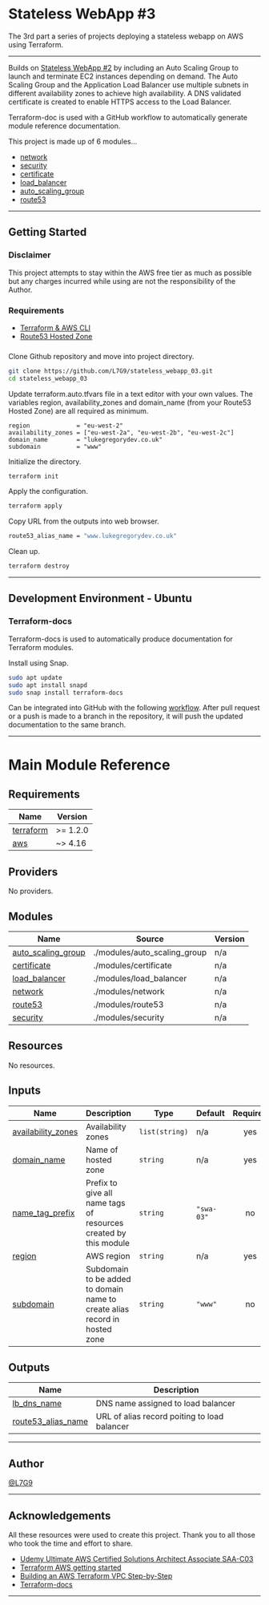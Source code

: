 # Stateless WebApp #3

The 3rd part a series of projects deploying a stateless webapp on AWS using Terraform.

---

Builds on [Stateless WebApp #2](https://github.com/L7G9/stateless_webapp_02) by including an Auto Scaling Group to launch and terminate EC2 instances depending on demand.  The Auto Scaling Group and the Application Load Balancer use multiple subnets in different availability zones to achieve high availability.  A DNS validated certificate is created to enable HTTPS access to the Load Balancer.

Terraform-doc is used with a GitHub workflow to automatically generate module reference documentation.

This project is made up of 6 modules...
- [network](https://github.com/L7G9/stateless_webapp_03/blob/main/modules/network/README.md)
- [security](https://github.com/L7G9/stateless_webapp_03/blob/main/modules/security/README.md)
- [certificate](https://github.com/L7G9/stateless_webapp_03/tree/main/modules/certificate)
- [load_balancer](https://github.com/L7G9/stateless_webapp_03/tree/main/modules/load_balancer)
- [auto_scaling_group](https://github.com/L7G9/stateless_webapp_03/tree/main/modules/auto_scaling_group)
- [route53](https://github.com/L7G9/stateless_webapp_03/tree/main/modules/route53)

---

## Getting Started

### Disclaimer
This project attempts to stay within the AWS free tier as much as possible but any charges incurred while using are not the responsibility of the Author.

### Requirements
- [Terraform & AWS CLI](https://developer.hashicorp.com/terraform/tutorials/aws-get-started/aws-build)
- [Route53 Hosted Zone](https://docs.aws.amazon.com/Route53/latest/DeveloperGuide/CreatingHostedZone.html)

###

Clone Github repository and move into project directory.
```bash
git clone https://github.com/L7G9/stateless_webapp_03.git
cd stateless_webapp_03
```

Update terraform.auto.tfvars file in a text editor with your own values.  The variables region, availability_zones and domain_name (from your Route53 Hosted Zone) are all required as minimum.
```
region             = "eu-west-2"
availability_zones = ["eu-west-2a", "eu-west-2b", "eu-west-2c"]
domain_name        = "lukegregorydev.co.uk"
subdomain          = "www"
```

Initialize the directory.
```bash
terraform init
```

Apply the configuration.
```bash
terraform apply
```

Copy URL from the outputs into web browser.
```bash
route53_alias_name = "www.lukegregorydev.co.uk"
```

Clean up.
```bash
terraform destroy
```

---

## Development Environment - Ubuntu

### Terraform-docs
Terraform-docs is used to automatically produce documentation for Terraform modules.

Install using Snap.
```bash
sudo apt update
sudo apt install snapd
sudo snap install terraform-docs
```

Can be integrated into GitHub with the following [workflow]().  After pull request or a push is made to a branch in the repository, it will push the updated documentation to the same branch.

---

# Main Module Reference

<!-- BEGIN_TF_DOCS -->
## Requirements

| Name | Version |
|------|---------|
| <a name="requirement_terraform"></a> [terraform](#requirement\_terraform) | >= 1.2.0 |
| <a name="requirement_aws"></a> [aws](#requirement\_aws) | ~> 4.16 |

## Providers

No providers.

## Modules

| Name | Source | Version |
|------|--------|---------|
| <a name="module_auto_scaling_group"></a> [auto\_scaling\_group](#module\_auto\_scaling\_group) | ./modules/auto_scaling_group | n/a |
| <a name="module_certificate"></a> [certificate](#module\_certificate) | ./modules/certificate | n/a |
| <a name="module_load_balancer"></a> [load\_balancer](#module\_load\_balancer) | ./modules/load_balancer | n/a |
| <a name="module_network"></a> [network](#module\_network) | ./modules/network | n/a |
| <a name="module_route53"></a> [route53](#module\_route53) | ./modules/route53 | n/a |
| <a name="module_security"></a> [security](#module\_security) | ./modules/security | n/a |

## Resources

No resources.

## Inputs

| Name | Description | Type | Default | Required |
|------|-------------|------|---------|:--------:|
| <a name="input_availability_zones"></a> [availability\_zones](#input\_availability\_zones) | Availability zones | `list(string)` | n/a | yes |
| <a name="input_domain_name"></a> [domain\_name](#input\_domain\_name) | Name of hosted zone | `string` | n/a | yes |
| <a name="input_name_tag_prefix"></a> [name\_tag\_prefix](#input\_name\_tag\_prefix) | Prefix to give all name tags of resources created by this module | `string` | `"swa-03"` | no |
| <a name="input_region"></a> [region](#input\_region) | AWS region | `string` | n/a | yes |
| <a name="input_subdomain"></a> [subdomain](#input\_subdomain) | Subdomain to be added to domain name to create alias record in hosted zone | `string` | `"www"` | no |

## Outputs

| Name | Description |
|------|-------------|
| <a name="output_lb_dns_name"></a> [lb\_dns\_name](#output\_lb\_dns\_name) | DNS name assigned to load balancer |
| <a name="output_route53_alias_name"></a> [route53\_alias\_name](#output\_route53\_alias\_name) | URL of alias record poiting to load balancer |
<!-- END_TF_DOCS -->

---

## Author
[@L7G9](https://www.github.com/L7G9)

---

## Acknowledgements
All these resources were used to create this project.  Thank you to all those who took the time and effort to share.
- [Udemy Ultimate AWS Certified Solutions Architect Associate SAA-C03](https://www.udemy.com/course/aws-certified-solutions-architect-associate-saa-c03/)
- [Terraform AWS getting started](https://developer.hashicorp.com/terraform/tutorials/aws-get-started/aws-build)
- [Building an AWS Terraform VPC Step-by-Step](https://adamtheautomator.com/terraform-vpc/)
- [Terraform-docs](https://terraform-docs.io/)

---

